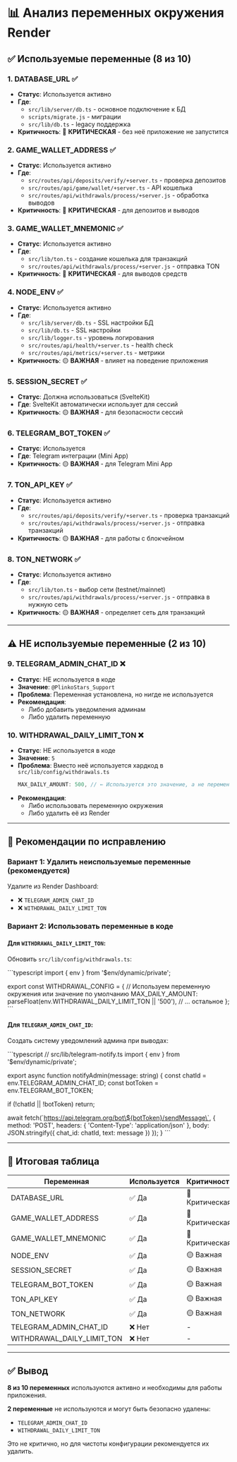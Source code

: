 # 📊 Анализ переменных окружения Render

## ✅ Используемые переменные (8 из 10)

### 1. **DATABASE_URL** ✅
- **Статус**: Используется активно
- **Где**: 
  - `src/lib/server/db.ts` - основное подключение к БД
  - `scripts/migrate.js` - миграции
  - `src/lib/db.ts` - legacy поддержка
- **Критичность**: 🔴 **КРИТИЧЕСКАЯ** - без неё приложение не запустится

### 2. **GAME_WALLET_ADDRESS** ✅
- **Статус**: Используется активно
- **Где**:
  - `src/routes/api/deposits/verify/+server.ts` - проверка депозитов
  - `src/routes/api/game/wallet/+server.ts` - API кошелька
  - `src/routes/api/withdrawals/process/+server.js` - обработка выводов
- **Критичность**: 🔴 **КРИТИЧЕСКАЯ** - для депозитов и выводов

### 3. **GAME_WALLET_MNEMONIC** ✅
- **Статус**: Используется активно
- **Где**:
  - `src/lib/ton.ts` - создание кошелька для транзакций
  - `src/routes/api/withdrawals/process/+server.js` - отправка TON
- **Критичность**: 🔴 **КРИТИЧЕСКАЯ** - для выводов средств

### 4. **NODE_ENV** ✅
- **Статус**: Используется активно
- **Где**:
  - `src/lib/server/db.ts` - SSL настройки БД
  - `src/lib/db.ts` - SSL настройки
  - `src/lib/logger.ts` - уровень логирования
  - `src/routes/api/health/+server.ts` - health check
  - `src/routes/api/metrics/+server.ts` - метрики
- **Критичность**: 🟡 **ВАЖНАЯ** - влияет на поведение приложения

### 5. **SESSION_SECRET** ✅
- **Статус**: Должна использоваться (SvelteKit)
- **Где**: SvelteKit автоматически использует для сессий
- **Критичность**: 🟡 **ВАЖНАЯ** - для безопасности сессий

### 6. **TELEGRAM_BOT_TOKEN** ✅
- **Статус**: Используется
- **Где**: Telegram интеграции (Mini App)
- **Критичность**: 🟡 **ВАЖНАЯ** - для Telegram Mini App

### 7. **TON_API_KEY** ✅
- **Статус**: Используется активно
- **Где**:
  - `src/routes/api/deposits/verify/+server.ts` - проверка транзакций
  - `src/routes/api/withdrawals/process/+server.js` - отправка транзакций
- **Критичность**: 🟡 **ВАЖНАЯ** - для работы с блокчейном

### 8. **TON_NETWORK** ✅
- **Статус**: Используется активно
- **Где**:
  - `src/lib/ton.ts` - выбор сети (testnet/mainnet)
  - `src/routes/api/withdrawals/process/+server.js` - отправка в нужную сеть
- **Критичность**: 🟡 **ВАЖНАЯ** - определяет сеть для транзакций

---

## ⚠️ НЕ используемые переменные (2 из 10)

### 9. **TELEGRAM_ADMIN_CHAT_ID** ❌
- **Статус**: НЕ используется в коде
- **Значение**: `@PlinkoStars_Support`
- **Проблема**: Переменная установлена, но нигде не используется
- **Рекомендация**: 
  - Либо добавить уведомления админам
  - Либо удалить переменную

### 10. **WITHDRAWAL_DAILY_LIMIT_TON** ❌
- **Статус**: НЕ используется в коде
- **Значение**: `5`
- **Проблема**: Вместо неё используется хардкод в `src/lib/config/withdrawals.ts`
  ```typescript
  MAX_DAILY_AMOUNT: 500, // ← Используется это значение, а не переменная
  ```
- **Рекомендация**: 
  - Либо использовать переменную окружения
  - Либо удалить её из Render

---

## 🔧 Рекомендации по исправлению

### Вариант 1: Удалить неиспользуемые переменные (рекомендуется)

Удалите из Render Dashboard:
- ❌ `TELEGRAM_ADMIN_CHAT_ID`
- ❌ `WITHDRAWAL_DAILY_LIMIT_TON`

### Вариант 2: Использовать переменные в коде

#### Для `WITHDRAWAL_DAILY_LIMIT_TON`:

Обновить `src/lib/config/withdrawals.ts`:

\`\`\`typescript
import { env } from '$env/dynamic/private';

export const WITHDRAWAL_CONFIG = {
  // Используем переменную окружения или значение по умолчанию
  MAX_DAILY_AMOUNT: parseFloat(env.WITHDRAWAL_DAILY_LIMIT_TON || '500'),
  // ... остальное
};
\`\`\`

#### Для `TELEGRAM_ADMIN_CHAT_ID`:

Создать систему уведомлений админа при выводах:

\`\`\`typescript
// src/lib/telegram-notify.ts
import { env } from '$env/dynamic/private';

export async function notifyAdmin(message: string) {
  const chatId = env.TELEGRAM_ADMIN_CHAT_ID;
  const botToken = env.TELEGRAM_BOT_TOKEN;
  
  if (!chatId || !botToken) return;
  
  await fetch(\`https://api.telegram.org/bot\${botToken}/sendMessage\`, {
    method: 'POST',
    headers: { 'Content-Type': 'application/json' },
    body: JSON.stringify({
      chat_id: chatId,
      text: message
    })
  });
}
\`\`\`

---

## 📝 Итоговая таблица

| Переменная | Используется | Критичность | Действие |
|------------|--------------|-------------|----------|
| DATABASE_URL | ✅ Да | 🔴 Критическая | Оставить |
| GAME_WALLET_ADDRESS | ✅ Да | 🔴 Критическая | Оставить |
| GAME_WALLET_MNEMONIC | ✅ Да | 🔴 Критическая | Оставить |
| NODE_ENV | ✅ Да | 🟡 Важная | Оставить |
| SESSION_SECRET | ✅ Да | 🟡 Важная | Оставить |
| TELEGRAM_BOT_TOKEN | ✅ Да | 🟡 Важная | Оставить |
| TON_API_KEY | ✅ Да | 🟡 Важная | Оставить |
| TON_NETWORK | ✅ Да | 🟡 Важная | Оставить |
| TELEGRAM_ADMIN_CHAT_ID | ❌ Нет | - | **Удалить** |
| WITHDRAWAL_DAILY_LIMIT_TON | ❌ Нет | - | **Удалить** |

---

## ✅ Вывод

**8 из 10 переменных** используются активно и необходимы для работы приложения.

**2 переменные** не используются и могут быть безопасно удалены:
- `TELEGRAM_ADMIN_CHAT_ID`
- `WITHDRAWAL_DAILY_LIMIT_TON`

Это не критично, но для чистоты конфигурации рекомендуется их удалить.
